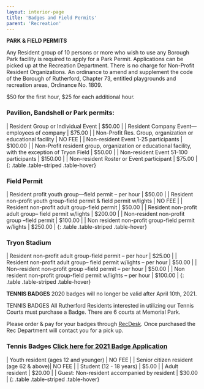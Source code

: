```yaml
---
layout: interior-page
title: 'Badges and Field Permits'
parent: 'Recreation'
---
```


**PARK & FIELD PERMITS**

Any Resident group of 10 persons or more who wish to use any Borough Park facility is required to apply for a Park Permit. Applications can be picked up at the Recreation Department. There is no charge for Non-Profit Resident Organizations.
An ordinance to amend and supplement the code of the Borough of Rutherford, Chapter 73, entitled playgrounds and recreation areas, Ordinance No. 1809.

$50 for the first hour, $25 for each additional hour.

### Pavilion, Bandshell or Park permits:

| Resident Group or Individual Event | $50.00 |
| Resident Company Event—employees of company | $75.00 |
| Non-Profit Res. Group, organization or educational facility | NO FEE |
| Non-resident Event 1-25 participants | $100.00 |
| Non-Profit resident group, organization or educational facility, with the exception of Tryon Field | $50.00 |
| Non-resident Event 51-100 participants | $150.00 |
| Non-resident Roster or Event participant | $75.00 |
{: .table .table-striped .table-hover}

### Field Permit

| Resident profit youth group—field permit – per hour | $50.00 |
| Resident non-profit youth group-field permit & field permit w/lights | NO FEE |
| Resident non-profit adult group-field permit | $50.00 |
| Resident non-profit adult group– field permit w/lights | $200.00 |
| Non-resident non-profit group –field permit | $100.00 |
| Non resident non-profit group-field permit w/lights | $250.00 |
{: .table .table-striped .table-hover}

### Tryon Stadium

| Resident non-profit adult group-field permit – per hour | $25.00 |
| Resident non-profit adult group– field permit w/lights – per hour | $50.00 |
| Non-resident non-profit group –field permit – per hour | $50.00 |
| Non resident non-profit group-field permit w/lights – per hour | $100.00 |
{: .table .table-striped .table-hover}

**TENNIS BADGES**
2020 badges will no longer be valid after April 10th, 2021. 

TENNIS BADGES All Rutherford Residents interested in utilizing our Tennis Courts must purchase a Badge. There are 6 courts at Memorial Park.

Please order & pay for your badges through [RecDesk](https://rutherfordnj.recdesk.com/Community/Home). Once purchased the Rec Department will contact you for a pick up. 

### Tennis Badges [Click here for 2021 Badge Application](https://register.communitypass.net/reg/index.cfm)

| Youth resident (ages 12 and younger) | NO FEE |
| Senior citizen resident (age 62 & above)| NO FEE |
| Student (12 - 18 years) | $5.00 |
| Adult resident | $20.00 |
| Guest: Non-resident accompanied by resident | $30.00 |
{: .table .table-striped .table-hover}
